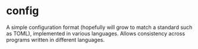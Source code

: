 # config
A simple configuration format (hopefully will grow to match a standard such as TOML), implemented in various languages.  Allows consistency across programs written in different languages.
